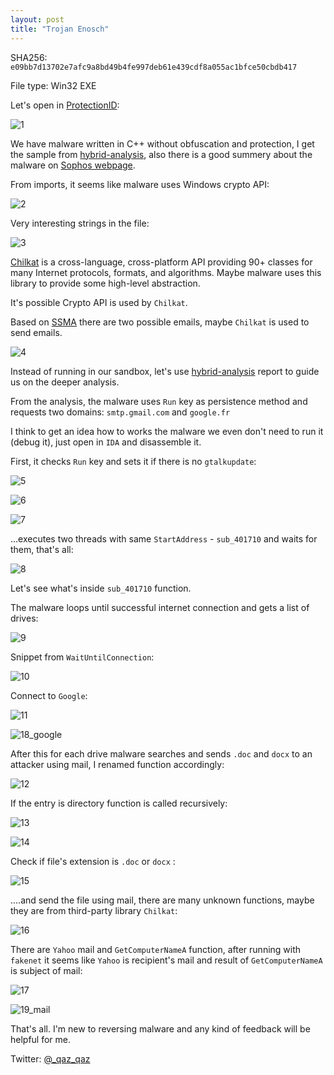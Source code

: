 ```yaml
---
layout: post
title: "Trojan Enosch"
---
```


SHA256: `e09bb7d13702e7afc9a8bd49b4fe997deb61e439cdf8a055ac1bfce50cbdb417`


File type: Win32 EXE

Let's open in [ProtectionID](https://pid.gamecopyworld.com/):

![1](https://user-images.githubusercontent.com/16405698/27454990-ea0f47c2-57ac-11e7-9ef7-c9e82d8d0747.PNG)

We have malware written in C++ without obfuscation and protection, 
I get the sample from [hybrid-analysis](https://www.hybrid-analysis.com/sample/e09bb7d13702e7afc9a8bd49b4fe997deb61e439cdf8a055ac1bfce50cbdb417), 
also there is a good summery about the malware on [Sophos webpage](https://www.sophos.com/en-us/threat-center/threat-analyses/viruses-and-spyware/Troj~Enosch-A/detailed-analysis.aspx).


From imports, it seems like malware uses Windows crypto API:

![2](https://user-images.githubusercontent.com/16405698/27455024-0475dcca-57ad-11e7-9ee2-b94f0f340d88.PNG)

Very interesting strings in the file:

![3](https://user-images.githubusercontent.com/16405698/27455026-04769746-57ad-11e7-9713-97fd04f29065.PNG)

[Chilkat](https://chilkatsoft.com/) is a cross-language, cross-platform API providing 90+ classes for many Internet protocols, formats, and algorithms.
Maybe malware uses this library to provide some high-level abstraction.

It's possible Crypto API is used by `Chilkat`.


 
Based on [SSMA](https://github.com/secrary/SSMA) there are two possible emails, maybe `Chilkat` is used to send emails.

![4](https://user-images.githubusercontent.com/16405698/27455025-0476045c-57ad-11e7-85b1-edc1ca784ea2.PNG)

Instead of running in our sandbox, let's use [hybrid-analysis](https://www.hybrid-analysis.com/sample/e09bb7d13702e7afc9a8bd49b4fe997deb61e439cdf8a055ac1bfce50cbdb417) 
report to guide us on the deeper analysis.

From the analysis, the malware uses `Run` key as persistence method and requests two domains: `smtp.gmail.com` and `google.fr`


I think to get an idea how to works the malware we even don't need to run it (debug it), just open in `IDA` and disassemble it.

First, it checks `Run` key and sets it if there is no `gtalkupdate`:

![5](https://user-images.githubusercontent.com/16405698/27455028-04777e86-57ad-11e7-8d21-5bf4fbe42e24.PNG)

![6](https://user-images.githubusercontent.com/16405698/27455029-047a0962-57ad-11e7-8659-58716c8561b9.PNG)

![7](https://user-images.githubusercontent.com/16405698/27455027-04778b92-57ad-11e7-9f9f-4418ae6a4050.PNG)

...executes two threads with same `StartAddress` - `sub_401710` and waits for them, that's all:

![8](https://user-images.githubusercontent.com/16405698/27455030-0491ce4e-57ad-11e7-9a9c-1976e4e50c27.PNG)

Let's see what's inside  `sub_401710` function.


The malware loops until successful internet connection and gets a list of drives:

![9](https://user-images.githubusercontent.com/16405698/27455033-0494973c-57ad-11e7-8a1b-53ea68f4b990.PNG)

Snippet from `WaitUntilConnection`:

![10](https://user-images.githubusercontent.com/16405698/27455031-049325c8-57ad-11e7-95bd-5a1a05dd2945.PNG)

Connect to `Google`:

![11](https://user-images.githubusercontent.com/16405698/27455032-0494112c-57ad-11e7-8ab2-6b82a0630442.PNG)

![18_google](https://user-images.githubusercontent.com/16405698/27456572-a3104a32-57b2-11e7-8dd7-ac99c58ca22a.PNG)

After this for each drive malware searches and sends `.doc` and `docx` to an attacker using mail, I renamed function accordingly:

![12](https://user-images.githubusercontent.com/16405698/27455034-0495d12e-57ad-11e7-9ad5-6cbd2d3a6231.PNG)

If the entry is directory function is called recursively:

![13](https://user-images.githubusercontent.com/16405698/27455035-04969fdc-57ad-11e7-8f2c-8a21ff19d6f3.PNG)

![14](https://user-images.githubusercontent.com/16405698/27455036-04ade930-57ad-11e7-9e7c-e5ec2f12c45f.PNG)

Check if file's extension is `.doc` or `docx` :

![15](https://user-images.githubusercontent.com/16405698/27455037-04ae57f8-57ad-11e7-8769-5e97a69a7c44.PNG)

....and send the file using mail, there are many unknown functions, maybe they are from third-party library `Chilkat`:

![16](https://user-images.githubusercontent.com/16405698/27455038-04b1c38e-57ad-11e7-8b16-c42fa8808ba0.PNG)

There are `Yahoo` mail and `GetComputerNameA` function, after running with `fakenet` it seems like `Yahoo` is recipient's mail and result of `GetComputerNameA` is subject of mail:

![17](https://user-images.githubusercontent.com/16405698/27455039-04b4c228-57ad-11e7-841a-1e34506bb8f3.PNG)

![19_mail](https://user-images.githubusercontent.com/16405698/27455041-04b82f4e-57ad-11e7-9d55-81963e4badf8.PNG)

That's all. I'm new to reversing malware and any kind of feedback will be helpful for me.


Twitter: [@_qaz_qaz](https://twitter.com/_qaz_qaz)
